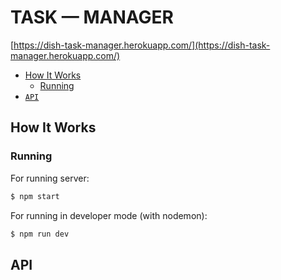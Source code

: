 # TASK — MANAGER

[https://dish-task-manager.herokuapp.com/](https://dish-task-manager.herokuapp.com/)


- [How It Works](#Howitworks)
  - [Running](#Running)
- [`API`](#API)

## How It Works

### Running

For running server:

```sh
$ npm start
```

For running in developer mode (with nodemon):

```sh
$ npm run dev
```

## API


